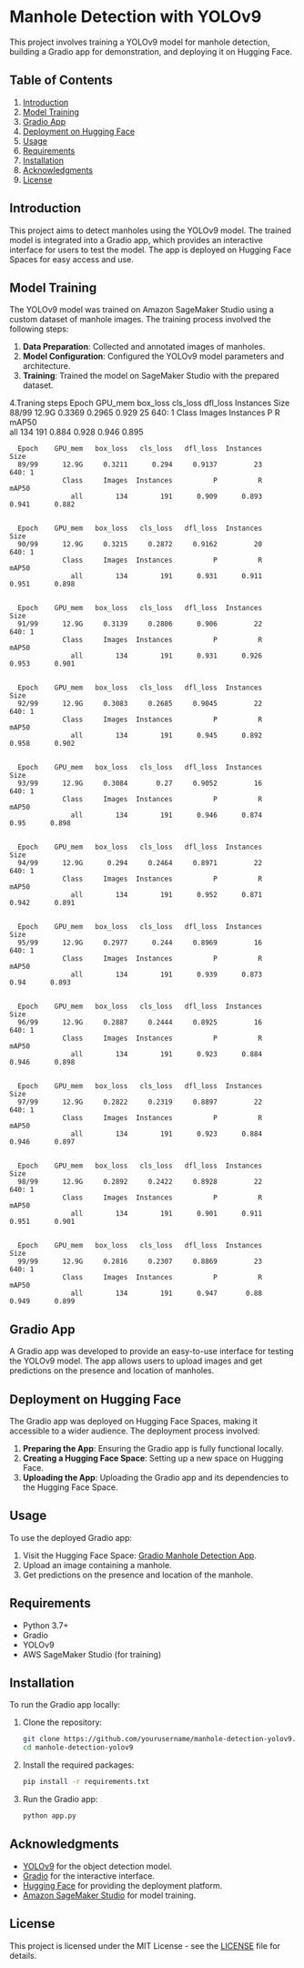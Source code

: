 # Manhole Detection with YOLOv9

This project involves training a YOLOv9 model for manhole detection, building a Gradio app for demonstration, and deploying it on Hugging Face.

## Table of Contents

1. [Introduction](#introduction)
2. [Model Training](#model-training)
3. [Gradio App](#gradio-app)
4. [Deployment on Hugging Face](#deployment-on-hugging-face)
5. [Usage](#usage)
6. [Requirements](#requirements)
7. [Installation](#installation)
8. [Acknowledgments](#acknowledgments)
9. [License](#license)

## Introduction

This project aims to detect manholes using the YOLOv9 model. The trained model is integrated into a Gradio app, which provides an interactive interface for users to test the model. The app is deployed on Hugging Face Spaces for easy access and use.

## Model Training

The YOLOv9 model was trained on Amazon SageMaker Studio using a custom dataset of manhole images. The training process involved the following steps:

1. **Data Preparation**: Collected and annotated images of manholes.
2. **Model Configuration**: Configured the YOLOv9 model parameters and architecture.
3. **Training**: Trained the model on SageMaker Studio with the prepared dataset.

4.Traning steps
   Epoch    GPU_mem   box_loss   cls_loss   dfl_loss  Instances       Size
      88/99      12.9G     0.3369     0.2965      0.929         25        640: 1
                 Class     Images  Instances          P          R      mAP50   
                   all        134        191      0.884      0.928      0.946      0.895
   

      Epoch    GPU_mem   box_loss   cls_loss   dfl_loss  Instances       Size
      89/99      12.9G     0.3211      0.294     0.9137         23        640: 1
                 Class     Images  Instances          P          R      mAP50   
                   all        134        191      0.909      0.893      0.941      0.882
   

      Epoch    GPU_mem   box_loss   cls_loss   dfl_loss  Instances       Size
      90/99      12.9G     0.3215     0.2872     0.9162         20        640: 1
                 Class     Images  Instances          P          R      mAP50   
                   all        134        191      0.931      0.911      0.951      0.898
   

      Epoch    GPU_mem   box_loss   cls_loss   dfl_loss  Instances       Size
      91/99      12.9G     0.3139     0.2806      0.906         22        640: 1
                 Class     Images  Instances          P          R      mAP50   
                   all        134        191      0.931      0.926      0.953      0.901
   

      Epoch    GPU_mem   box_loss   cls_loss   dfl_loss  Instances       Size
      92/99      12.9G     0.3083     0.2685     0.9045         22        640: 1
                 Class     Images  Instances          P          R      mAP50   
                   all        134        191      0.945      0.892      0.958      0.902
   

      Epoch    GPU_mem   box_loss   cls_loss   dfl_loss  Instances       Size
      93/99      12.9G     0.3084       0.27     0.9052         16        640: 1
                 Class     Images  Instances          P          R      mAP50   
                   all        134        191      0.946      0.874       0.95      0.898
   

      Epoch    GPU_mem   box_loss   cls_loss   dfl_loss  Instances       Size
      94/99      12.9G      0.294     0.2464     0.8971         22        640: 1
                 Class     Images  Instances          P          R      mAP50   
                   all        134        191      0.952      0.871      0.942      0.891
   

      Epoch    GPU_mem   box_loss   cls_loss   dfl_loss  Instances       Size
      95/99      12.9G     0.2977      0.244     0.8969         16        640: 1
                 Class     Images  Instances          P          R      mAP50   
                   all        134        191      0.939      0.873       0.94      0.893
   

      Epoch    GPU_mem   box_loss   cls_loss   dfl_loss  Instances       Size
      96/99      12.9G     0.2887     0.2444     0.8925         16        640: 1
                 Class     Images  Instances          P          R      mAP50   
                   all        134        191      0.923      0.884      0.946      0.898
   

      Epoch    GPU_mem   box_loss   cls_loss   dfl_loss  Instances       Size
      97/99      12.9G     0.2822     0.2319     0.8897         22        640: 1
                 Class     Images  Instances          P          R      mAP50   
                   all        134        191      0.923      0.884      0.946      0.897
   

      Epoch    GPU_mem   box_loss   cls_loss   dfl_loss  Instances       Size
      98/99      12.9G     0.2892     0.2422     0.8928         22        640: 1
                 Class     Images  Instances          P          R      mAP50   
                   all        134        191      0.901      0.911      0.951      0.901
   

      Epoch    GPU_mem   box_loss   cls_loss   dfl_loss  Instances       Size
      99/99      12.9G     0.2816     0.2307     0.8869         23        640: 1
                 Class     Images  Instances          P          R      mAP50   
                   all        134        191      0.947       0.88      0.949      0.899
   



## Gradio App

A Gradio app was developed to provide an easy-to-use interface for testing the YOLOv9 model. The app allows users to upload images and get predictions on the presence and location of manholes.

## Deployment on Hugging Face

The Gradio app was deployed on Hugging Face Spaces, making it accessible to a wider audience. The deployment process involved:

1. **Preparing the App**: Ensuring the Gradio app is fully functional locally.
2. **Creating a Hugging Face Space**: Setting up a new space on Hugging Face.
3. **Uploading the App**: Uploading the Gradio app and its dependencies to the Hugging Face Space.

## Usage

To use the deployed Gradio app:

1. Visit the Hugging Face Space: [Gradio Manhole Detection App](#).
2. Upload an image containing a manhole.
3. Get predictions on the presence and location of the manhole.

## Requirements

- Python 3.7+
- Gradio
- YOLOv9
- AWS SageMaker Studio (for training)

## Installation

To run the Gradio app locally:

1. Clone the repository:
    ```bash
    git clone https://github.com/yourusername/manhole-detection-yolov9.git
    cd manhole-detection-yolov9
    ```

2. Install the required packages:
    ```bash
    pip install -r requirements.txt
    ```

3. Run the Gradio app:
    ```bash
    python app.py
    ```

## Acknowledgments

- [YOLOv9](#) for the object detection model.
- [Gradio](https://gradio.app/) for the interactive interface.
- [Hugging Face](https://huggingface.co/) for providing the deployment platform.
- [Amazon SageMaker Studio](https://aws.amazon.com/sagemaker/studio/) for model training.

## License

This project is licensed under the MIT License - see the [LICENSE](LICENSE) file for details.

